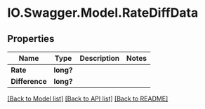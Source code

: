 # IO.Swagger.Model.RateDiffData
## Properties

Name | Type | Description | Notes
------------ | ------------- | ------------- | -------------
**Rate** | **long?** |  | 
**Difference** | **long?** |  | 

[[Back to Model list]](../README.md#documentation-for-models) [[Back to API list]](../README.md#documentation-for-api-endpoints) [[Back to README]](../README.md)

